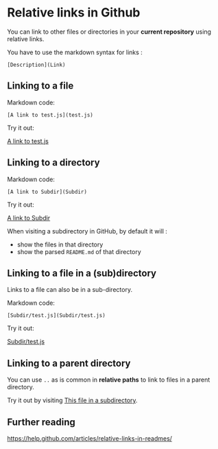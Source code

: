 # Relative links in Github

You can link to other files or directories in your **current repository** using relative links.

You have to use the markdown syntax for links :

```
[Description](Link)
```


## Linking to a file

Markdown code:

```
[A link to test.js](test.js)
```

Try it out:

[A link to test.js](test.js)


## Linking to a directory

Markdown code:

```
[A link to Subdir](Subdir)
```

Try it out:

[A link to Subdir](Subdir)

When visiting a subdirectory in GitHub, by default it will :

- show the files in that directory
- show the parsed `README.md` of that directory


## Linking to a file in a (sub)directory

Links to a file can also be in a sub-directory.

Markdown code:

```
[Subdir/test.js](Subdir/test.js)
```

Try it out:

[Subdir/test.js](Subdir/test.js)


## Linking to a parent directory

You can use `..` as is common in **relative paths** to link to files in a parent
directory.

Try it out by visiting [This file in a subdirectory](Subdir/link_to_parent.md).

## Further reading

https://help.github.com/articles/relative-links-in-readmes/
